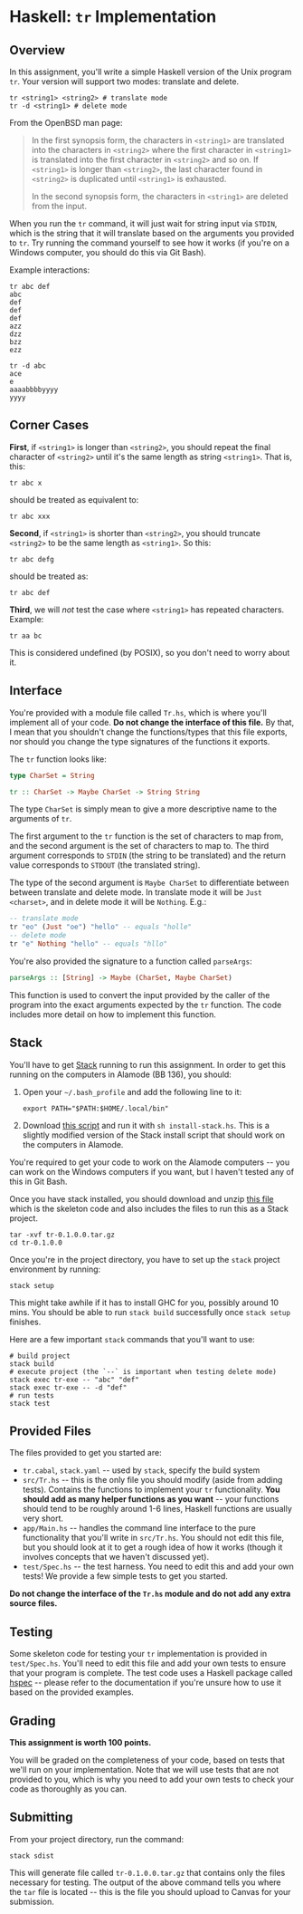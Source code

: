 Haskell: `tr` Implementation
============================

Overview
--------

In this assignment, you'll write a simple Haskell version of the Unix program
`tr`. Your version will support two modes: translate and delete.

```
tr <string1> <string2> # translate mode
tr -d <string1> # delete mode
```

From the OpenBSD man page:

> In the first synopsis form, the characters in `<string1>` are translated
> into the characters in `<string2>` where the first character in `<string1>`
> is translated into the first character in `<string2>` and so on. If
> `<string1>` is longer than `<string2>`, the last character found in
> `<string2>` is duplicated until `<string1>` is exhausted.
>
> In the second synopsis form, the characters in `<string1>` are deleted from
> the input.

When you run the `tr` command, it will just wait for string input via `STDIN`,
which is the string that it will translate based on the arguments you provided
to `tr`. Try running the command yourself to see how it works (if you're on a
Windows computer, you should do this via Git Bash).

Example interactions:

```
tr abc def
abc
def
def
def
azz
dzz
bzz
ezz
```

```
tr -d abc
ace
e
aaaabbbbyyyy
yyyy
```

Corner Cases
------------

**First**, if `<string1>` is longer than `<string2>`, you should repeat the
final character of `<string2>` until it's the same length as string `<string1>`.
That is, this:

```
tr abc x
```

should be treated as equivalent to:

```
tr abc xxx
```

**Second**, if `<string1>` is shorter than `<string2>`, you should truncate
`<string2>` to be the same length as `<string1>`. So this:

```
tr abc defg
```

should be treated as:

```
tr abc def
```

**Third**, we will *not* test the case where `<string1>` has repeated
characters. Example:

```
tr aa bc
```

This is considered undefined (by POSIX), so you don't need to worry
about it.

Interface
---------

You're provided with a module file called `Tr.hs`, which is where you'll
implement all of your code. **Do not change the interface of this file.** By
that, I mean that you shouldn't change the functions/types that this file
exports, nor should you change the type signatures of the functions it exports.

The `tr` function looks like:

```haskell
type CharSet = String

tr :: CharSet -> Maybe CharSet -> String String
```

The type `CharSet` is simply mean to give a more descriptive name to the
arguments of `tr`.

The first argument to the `tr` function is the set of characters to map from,
and the second argument is the set of characters to map to. The third argument
corresponds to `STDIN` (the string to be translated) and the return value
corresponds to `STDOUT` (the translated string).

The type of the second argument is `Maybe CharSet` to differentiate between
between translate and delete mode. In translate mode it will be
`Just <charset>`, and in delete mode it will be `Nothing`. E.g.:

```haskell
-- translate mode
tr "eo" (Just "oe") "hello" -- equals "holle"
-- delete mode
tr "e" Nothing "hello" -- equals "hllo"
```

You're also provided the signature to a function called `parseArgs`:

```haskell
parseArgs :: [String] -> Maybe (CharSet, Maybe CharSet)
```

This function is used to convert the input provided by the caller of the program
into the exact arguments expected by the `tr` function. The code includes more
detail on how to implement this function.

Stack
-----

You'll have to get [Stack](https://docs.haskellstack.org/en/stable/README/)
running to run this assignment. In order to get this running on the computers in
Alamode (BB 136), you should:

1.  Open your `~/.bash_profile` and add the following line to it:

        export PATH="$PATH:$HOME/.local/bin"

2.  Download [this script](../install-stack.sh) and run it with
    `sh install-stack.hs`. This is a slightly modified version of the Stack
    install script that should work on the computers in Alamode.

You're required to get your code to work on the Alamode computers -- you can
work on the Windows computers if you want, but I haven't tested any of this
in Git Bash.

Once you have stack installed, you should download and unzip [this
file](./tr-0.1.0.0.tar.gz) which is the skeleton code and also includes the
files to run this as a Stack project.

```
tar -xvf tr-0.1.0.0.tar.gz
cd tr-0.1.0.0
```

Once you're in the project directory, you have to set up the `stack` project
environment by running:

```
stack setup
```

This might take awhile if it has to install GHC for you, possibly around 10
mins. You should be able to run `stack build` successfully once `stack setup`
finishes.

Here are a few important `stack` commands that you'll want to use:

```
# build project
stack build
# execute project (the `--` is important when testing delete mode)
stack exec tr-exe -- "abc" "def"
stack exec tr-exe -- -d "def"
# run tests
stack test
```

Provided Files
--------------

The files provided to get you started are:

-   `tr.cabal`, `stack.yaml` -- used by `stack`, specify the build system
-   `src/Tr.hs` -- this is the only file you should modify (aside from adding
    tests). Contains the functions to implement your `tr` functionality. **You
    should add as many helper functions as you want** -- your functions should
    tend to be roughly around 1-6 lines, Haskell functions are usually very
    short.
-   `app/Main.hs` -- handles the command line interface to the pure
    functionality that you'll write in `src/Tr.hs`. You should not edit this
    file, but you should look at it to get a rough idea of how it works (though
    it involves concepts that we haven't discussed yet).
-   `test/Spec.hs` -- the test harness. You need to edit this and add your own
    tests! We provide a few simple tests to get you started.

**Do not change the interface of the `Tr.hs` module and do not add any extra
source files.**

Testing
-------

Some skeleton code for testing your `tr` implementation is provided in
`test/Spec.hs`. You'll need to edit this file and add your own tests to ensure
that your program is complete. The test code uses a Haskell package called
[hspec](http://hspec.github.io/) -- please refer to the documentation if you're
unsure how to use it based on the provided examples.

Grading
-------

**This assignment is worth 100 points.**

You will be graded on the completeness of your code, based on tests that we'll
run on your implementation. Note that we will use tests that are not provided to
you, which is why you need to add your own tests to check your code as
thoroughly as you can.

Submitting
----------

From your project directory, run the command:

```
stack sdist
```

This will generate file called `tr-0.1.0.0.tar.gz` that contains only the files
necessary for testing. The output of the above command tells you where the `tar`
file is located -- this is the file you should upload to Canvas for your
submission.
